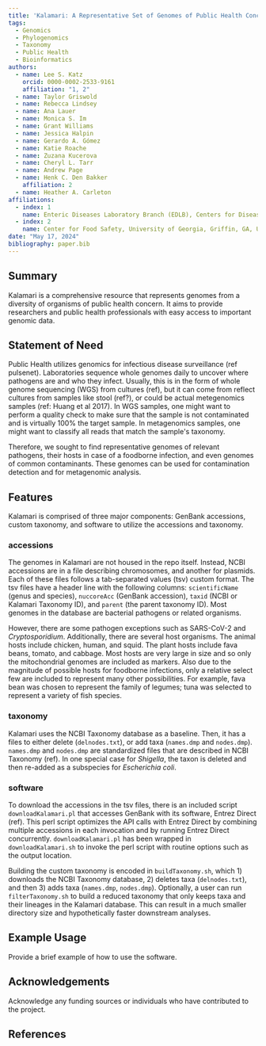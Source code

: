 ```yaml
---
title: 'Kalamari: A Representative Set of Genomes of Public Health Concern'
tags:
  - Genomics
  - Phylogenomics
  - Taxonomy
  - Public Health
  - Bioinformatics
authors:
  - name: Lee S. Katz
    orcid: 0000-0002-2533-9161
    affiliation: "1, 2"
  - name: Taylor Griswold
  - name: Rebecca Lindsey
  - name: Ana Lauer
  - name: Monica S. Im
  - name: Grant Williams
  - name: Jessica Halpin
  - name: Gerardo A. Gómez
  - name: Katie Roache
  - name: Zuzana Kucerova
  - name: Cheryl L. Tarr
  - name: Andrew Page
  - name: Henk C. Den Bakker
    affiliation: 2
  - name: Heather A. Carleton
affiliations:
  - index: 1
    name: Enteric Diseases Laboratory Branch (EDLB), Centers for Disease Control and Prevention, Atlanta, GA, USA
  - index: 2
    name: Center for Food Safety, University of Georgia, Griffin, GA, USA
date: "May 17, 2024"
bibliography: paper.bib
---
```


## Summary

Kalamari is a comprehensive resource that represents genomes from a diversity of organisms of public health concern. It aims to provide researchers and public health professionals with easy access to important genomic data.

## Statement of Need

Public Health utilizes genomics for infectious disease surveillance (ref pulsenet).
Laboratories sequence whole genomes daily to uncover where pathogens are and who they infect.
Usually, this is in the form of whole genome sequencing (WGS) from cultures (ref),
but it can come from reflect cultures from samples like stool (ref?),
or could be actual metegenomics samples (ref: Huang et al 2017).
In WGS samples, one might want to perform a quality check to make sure that the sample is not contaminated and is virtually 100% the target sample.
In metagenomics samples, one might want to classify all reads that match the sample's taxonomy.

Therefore, we sought to find representative genomes of relevant pathogens, their hosts in case of a foodborne infection, and even genomes of common contaminants.
These genomes can be used for contamination detection and for metagenomic analysis.

## Features

Kalamari is comprised of three major components:
GenBank accessions, custom taxonomy, and software to utilize the accessions and taxonomy.

### accessions

The genomes in Kalamari are not housed in the repo itself.
Instead, NCBI accessions are in a file describing chromosomes, and another for plasmids.
Each of these files follows a tab-separated values (tsv) custom format.
The tsv files have a header line with the following columns: `scientificName` (genus and species), `nuccoreAcc` (GenBank accession), `taxid` (NCBI or Kalamari Taxonomy ID), and `parent` (the parent taxonomy ID).
Most genomes in the database are bacterial pathogens or related organisms.

However, there are some pathogen exceptions such as SARS-CoV-2 and _Cryptosporidium_.
Additionally, there are several host organisms. The animal hosts include chicken, human, and squid. The plant hosts include fava beans, tomato, and cabbage.
Most hosts are very large in size and so only the mitochondrial genomes are included as markers.
Also due to the magnitude of possible hosts for foodborne infections,
only a relative select few are included to represent many other possibilities.
For example, fava bean was chosen to represent the family of legumes;
tuna was selected to represent a variety of fish species.

### taxonomy

Kalamari uses the NCBI Taxonomy database as a baseline.
Then, it has a files to either delete (`delnodes.txt`), or
add taxa (`names.dmp` and `nodes.dmp`). 
`names.dmp` and `nodes.dmp` are standardized files that are described in NCBI Taxonomy (ref).
In one special case for _Shigella_, the taxon is deleted
and then re-added as a subspecies for _Escherichia coli_.

### software

To download the accessions in the tsv files, there is an included script
`downloadKalamari.pl` that accesses GenBank with its software, Entrez Direct (ref).
This perl script optimizes the API calls with Entrez Direct by combining multiple accessions in each invocation and by running Entrez Direct concurrently.
`downloadKalamari.pl` has been wrapped in `downloadKalamari.sh` to invoke the perl script with routine options such as the output location.

Building the custom taxonomy is encoded in `buildTaxonomy.sh`, which 1) downloads the NCBI Taxonomy database, 2) deletes taxa (`delnodes.txt`), and then 3) adds taxa (`names.dmp`, `nodes.dmp`).
Optionally, a user can run `filterTaxonomy.sh` to build a reduced taxonomy that only keeps taxa and their lineages in the Kalamari database.
This can result in a much smaller directory size and hypothetically faster downstream analyses.

## Example Usage

Provide a brief example of how to use the software.

## Acknowledgements

Acknowledge any funding sources or individuals who have contributed to the project.

## References

